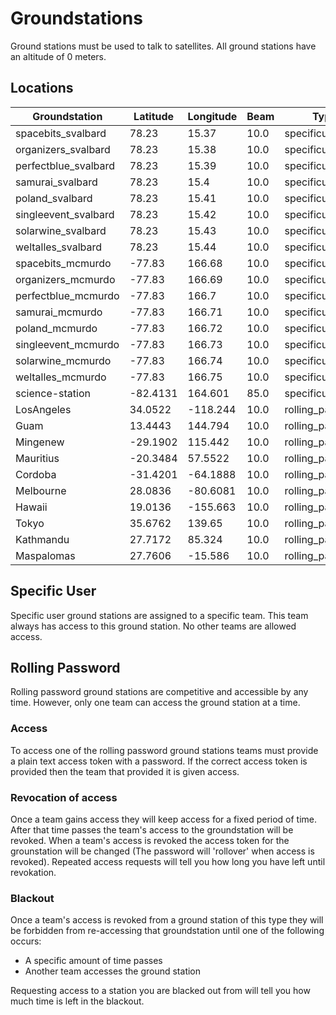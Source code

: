 # Groundstations 

Ground stations must be used to talk to satellites. All ground stations have an altitude of 0 meters.

## Locations 

| Groundstation | Latitude | Longitude | Beam | Type | 
| -----| --- | --- | --- | ---|
| spacebits_svalbard | 78.23 | 15.37 | 10.0 | specificuser  |
| organizers_svalbard | 78.23 | 15.38 | 10.0 | specificuser  |
| perfectblue_svalbard | 78.23 | 15.39 | 10.0 | specificuser  |
| samurai_svalbard | 78.23 | 15.4 | 10.0 | specificuser  |
| poland_svalbard | 78.23 | 15.41 | 10.0 | specificuser  |
| singleevent_svalbard | 78.23 | 15.42 | 10.0 | specificuser  |
| solarwine_svalbard | 78.23 | 15.43 | 10.0 | specificuser  |
| weltalles_svalbard | 78.23 | 15.44 | 10.0 | specificuser  |
| spacebits_mcmurdo | -77.83 | 166.68 | 10.0 | specificuser  |
| organizers_mcmurdo | -77.83 | 166.69 | 10.0 | specificuser  |
| perfectblue_mcmurdo | -77.83 | 166.7 | 10.0 | specificuser  |
| samurai_mcmurdo | -77.83 | 166.71 | 10.0 | specificuser  |
| poland_mcmurdo | -77.83 | 166.72 | 10.0 | specificuser  |
| singleevent_mcmurdo | -77.83 | 166.73 | 10.0 | specificuser  |
| solarwine_mcmurdo | -77.83 | 166.74 | 10.0 | specificuser  |
| weltalles_mcmurdo | -77.83 | 166.75 | 10.0 | specificuser  |
| science-station | -82.4131 | 164.601 | 85.0 | specificuser  |
| LosAngeles | 34.0522 | -118.244 | 10.0 | rolling_password  |
| Guam | 13.4443 | 144.794 | 10.0 | rolling_password  |
| Mingenew | -29.1902 | 115.442 | 10.0 | rolling_password  |
| Mauritius | -20.3484 | 57.5522 | 10.0 | rolling_password  |
| Cordoba | -31.4201 | -64.1888 | 10.0 | rolling_password  |
| Melbourne | 28.0836 | -80.6081 | 10.0 | rolling_password  |
| Hawaii | 19.0136 | -155.663 | 10.0 | rolling_password  |
| Tokyo | 35.6762 | 139.65 | 10.0 | rolling_password  |
| Kathmandu | 27.7172 | 85.324 | 10.0 | rolling_password  |
| Maspalomas | 27.7606 | -15.586 | 10.0 | rolling_password  |



## Specific User 

Specific user ground stations are assigned to a specific team. This team always has access to this ground station. No other teams are allowed access.

## Rolling Password 

Rolling password ground stations are competitive and accessible by any time. However, only one team can access the ground station at a time.

### Access

To access one of the rolling password ground stations teams must provide a plain text access token with a password. If the correct access token is provided then the team that provided it is given access.

### Revocation of access

Once a team gains access they will keep access for a fixed period of time. After that time passes the team's access to the groundstation will be revoked. When a team's access is revoked the access token for the grounstation will be changed (The password will 'rollover' when access is revoked). Repeated access requests will tell you how long you have left until revokation.

### Blackout

Once a team's access is revoked from a ground station of this type they will be forbidden from re-accessing that groundstation until one of the following occurs:
- A specific amount of time passes
- Another team accesses the ground station

Requesting access to a station you are blacked out from will tell you how much time is left in the blackout.